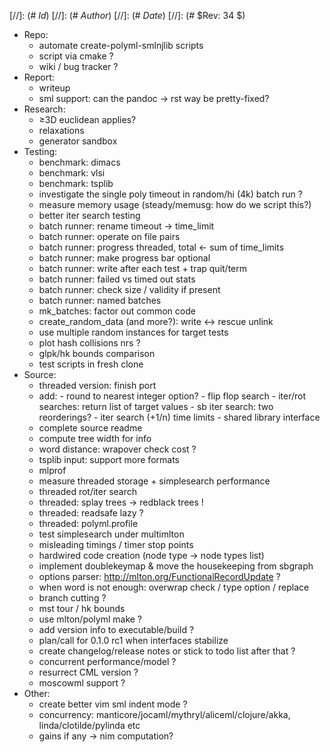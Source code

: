
[//]: (# $Id$)
[//]: (# $Author$)
[//]: (# $Date$)
[//]: (# $Rev: 34 $)

* Repo:
    - automate create-polyml-smlnjlib scripts
    - script via cmake ?
    - wiki / bug tracker ?
* Report:
    - writeup
    - sml support: can the pandoc -> rst way be pretty-fixed?
* Research:
    - ≥3D euclidean applies?
    - relaxations
    - generator sandbox
* Testing:
    - benchmark: dimacs
    - benchmark: vlsi
    - benchmark: tsplib
    - investigate the single poly timeout in random/hi (4k) batch run ?
    - measure memory usage (steady/memusg: how do we script this?)
    - better iter search testing
    - batch runner: rename timeout -> time_limit
    - batch runner: operate on file pairs
    - batch runner: progress threaded, total <- sum of time_limits
    - batch runner: make progress bar optional
    - batch runner: write after each test + trap quit/term
    - batch runner: failed vs timed out stats
    - batch runner: check size / validity if present
    - batch runner: named batches
    - mk_batches: factor out common code
    - create_random_data (and more?): write <-> rescue unlink
    - use multiple random instances for target tests
    - plot hash collisions nrs ?
    - glpk/hk bounds comparison
    - test scripts in fresh clone
* Source:
    - threaded version: finish port
    - add:
            - round to nearest integer option?
            - flip flop search
            - iter/rot searches: return list of target values
            - sb iter search: two reorderings?
            - iter search (+1/n) time limits
            - shared library interface
    - complete source readme
    - compute tree width for info
    - word distance: wrapover check cost ?
    - tsplib input: support more formats
    - mlprof
    - measure threaded storage + simplesearch performance
    - threaded rot/iter search
    - threaded: splay trees -> redblack trees !
    - threaded: readsafe lazy ?
    - threaded: polyml.profile
    - test simplesearch under multimlton
    - misleading timings / timer stop points
    - hardwired code creation (node type -> node types list)
    - implement doublekeymap & move the housekeeping from sbgraph
    - options parser: http://mlton.org/FunctionalRecordUpdate ?
    - when word is not enough: overwrap check / type option / replace
    - branch cutting ?
    - mst tour / hk bounds
    - use mlton/polyml make ?
    - add version info to executable/build ?
    - plan/call for 0.1.0 rc1 when interfaces stabilize
    - create changelog/release notes or stick to todo list after that ?
    - concurrent performance/model ?
    - resurrect CML version ?
    - moscowml support ?
* Other:
    - create better vim sml indent mode ?
    - concurrency: manticore/jocaml/mythryl/aliceml/clojure/akka,
                   linda/clotilde/pylinda etc
    - gains if any -> nim computation?
